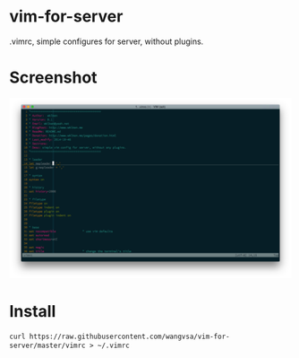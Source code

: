 vim-for-server
==============

.vimrc, simple configures for server, without plugins.

# Screenshot

![screenshot](https://raw.githubusercontent.com/wklken/gallery/master/vim/vim-for-server.png)

# Install

```
curl https://raw.githubusercontent.com/wangvsa/vim-for-server/master/vimrc > ~/.vimrc
```
